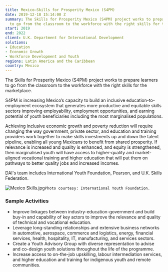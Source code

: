 ```yaml
---
title: Mexico—Skills for Prosperity Mexico (S4PM)
date: 2019-12-18 15:14:00 Z
summary: The Skills for Prosperity Mexico (S4PM) project works to prepare learners
  to go from the classroom to the workforce with the right skills for the marketplace.
start: 2019
end: 2022
client: U.K. Department for International Development
solutions:
- Education
- Economic Growth
- Workforce Development and Youth
regions: Latin America and the Caribbean
country: Mexico
---
```


The Skills for Prosperity Mexico (S4PM) project works to prepare learners to go from the classroom to the workforce with the right skills for the marketplace.
 
S4PM is increasing Mexico’s capacity to build an inclusive education-to-employment ecosystem that generates more productive and equitable skills sectors improving employability, employment opportunities, and earning potential of youth beneficiaries including the most marginalised populations.  

Achieving inclusive economic growth and poverty reduction will require changing the way government, private sector, and education and training providers work together to make skills investments up and down the talent pipeline, enabling all young Mexicans to benefit from shared prosperity. If relevance is increased and quality is enhanced, and equity is strengthened, then marginalised youth will have access to higher-quality and market-aligned vocational training and higher education that will put them on pathways to better quality jobs and increased incomes.  
 
DAI's team includes International Youth Foundation, Pearson, and U.K. Skills Federation.

![Mexico Skills.jpg](/uploads/Mexico%20Skills.jpg)`Photo courtesy: International Youth Foundation.`

### Sample Activities

* Improve linkages between industry-education-government and build buy-in and capability of key actors to improve the relevance and quality of technical and vocational education. 
* Leverage long-standing relationships and extensive business networks in automotive, aerospace, commerce and logistics, energy, financial services, health, hospitality, IT, manufacturing, and services sectors. 
* Create a Youth Advisory Group with diverse representation to advise and co-design youth solutions throughout the life of the programme.
* Increase access to on-the-job upskilling, labour intermediation services, and higher education and training for indigenous youth and remote communities. 